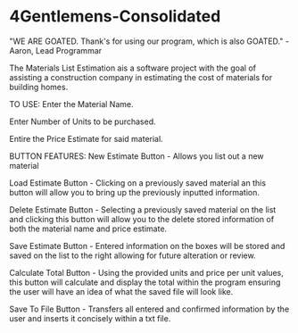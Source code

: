 # 4Gentlemens-Consolidated


"WE ARE GOATED. Thank's for using our program, which is also GOATED." - Aaron, Lead Programmar

The Materials List Estimation ais a software project with the goal of assisting a construction company in estimating the cost of materials for building homes.

TO USE:
Enter the Material Name.

Enter Number of Units to be purchased.

Entire the Price Estimate for said material.



BUTTON FEATURES:
New Estimate Button - Allows you list out a new material

Load Estimate Button - Clicking on a previously saved material an this button will allow you to bring up the previously inputted information.

Delete Estimate Button - Selecting a previously saved material on the list and clicking this button will allow you to the delete stored information of both the material name and price estimate.

Save Estimate Button - Entered information on the boxes will be stored and saved on the list to the right allowing for future alteration or review.

Calculate Total Button - Using the provided units and price per unit values, this button will calculate and display the total within the program ensuring the user will have an idea of what the saved file will look like.

Save To File Button - Transfers all entered and confirmed information by the user and inserts it concisely within a txt file. 


